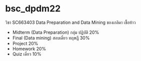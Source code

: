 # bsc_dpdm22
วิชา SC663403 Data Preparation and Data Mining ของเกลิดา เชื้อท้าว

- Midterm (Data Preparation) กลุ่ม ปฏิบัติ 20%
- Final (Data mining) สอบเดี่ยว ทฤษฎี 30%
- Project 20%
- Homework 20%
- Quiz เดี่ยว 10% 
